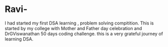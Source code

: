 # Ravi-
I had started my first DSA learning , problem solving compitition. This is started by my college with Mother and Father day celebration and DrGViswanathan 50 days coding challenge. this is a very grateful journey of learning DSA.
